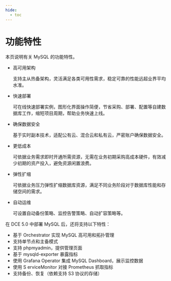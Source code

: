 ```yaml
---
hide:
  - toc
---
```


# 功能特性

本页说明有关 MySQL 的功能特性。

- 高可用架构

    支持主从热备架构，灵活满足各类可用性需求，稳定可靠的性能远超业界平均水准。

- 快速部署

    可在线快速部署实例，图形化界面操作简便，节省采购、部署、配置等自建数据库工作，缩短项目周期，帮助业务快速上线。

- 确保数据安全

    基于实时副本技术，适配公有云、混合云和私有云，严密账户确保数据安全。

- 更低成本

    可依据业务需求即时开通所需资源，无需在业务初期采购高成本硬件，有效减少初期的资产投入，避免资源闲置浪费。

- 弹性扩缩

    可依据业务压力弹性扩缩数据库资源，满足不同业务阶段对于数据库性能和存储空间的需求。

- 自动运维

    可设置自动备份策略、监控告警策略、自动扩容策略等。

在 DCE 5.0 中部署 MySQL 后，还将支持以下特性：

- 基于 Orchestrator 实现 MySQL 高可用和拓扑管理
- 支持单节点和主备模式
- 支持 phpmyadmin，提供管理页面
- 基于 mysqld-exporter 暴露指标
- 使用 Grafana Operator 集成 MySQL Dashboard，展示监控数据
- 使用 S erviceMonitor 对接 Prometheus 抓取指标
- 支持备份、恢复（依赖支持 S3 协议的存储）
